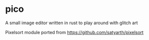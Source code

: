 # pico
A small image editor written in rust to play around with glitch art

Pixelsort module ported from https://github.com/satyarth/pixelsort
